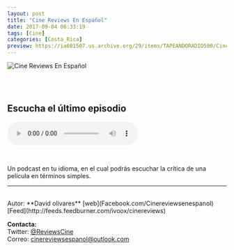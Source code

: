 ```yaml
---
layout: post
title: "Cine Reviews En Español"
date: 2017-09-04 06:33:19
tags: [Cine]
categories: [Costa_Rica]
preview: https://ia601507.us.archive.org/29/items/TAPEANDORADIO500/Cinereview300-DavidOlivaresVargas.jpg
---
```


![Cine Reviews En Español](https://ia601507.us.archive.org/29/items/TAPEANDORADIO500/Cinereview500DavidOlivaresVargas.jpg)

<br/>
<br/>

## Escucha el último episodio

<!--reproductor-feed=http://feeds.feedburner.com/ivoox/cinereviews-->
<!--reproductor-start-->
<audio id="audio" preload="auto" controls="" src="http://feedproxy.google.com/~r/ivoox/cinereviews/~5/leNNdsg4J7o/ep-15-it_mf_20917195_feed_1.mp3"></audio>
<!--reproductor-end-->

<br>

Un podcast en tu idioma, en el cual podrás escuchar la crítica de una película en términos simples.

_ _ _

<br>
Autor: **David olivares**  
[web](Facebook.com/Cinereviewsenespanol)  
[Feed](http://feeds.feedburner.com/ivoox/cinereviews)  


**Contacta:**  
Twitter: [@ReviewsCine](https://twitter.com/ReviewsCine)  
Correo: [cinereviewsespanol@outlook.com](mailto:cinereviewsespanol@outlook.com)  

